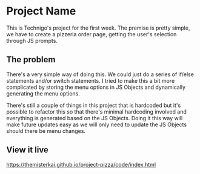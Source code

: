 # Project Name

This is Technigo's project for the first week. The premise is pretty simple, we have to create a 
pizzeria order page, getting the user's selection through JS prompts. 

## The problem

There's a very simple way of doing this. We could just do a series of if/else statements and/or
switch statements. I tried to make this a bit more complicated by storing the menu options in JS 
Objects and dynamically generating the menu options.

There's still a couple of things in this project that is hardcoded but it's possible to refactor this
so that there's minimal hardcoding involved and everything is generated based on the JS Objects. Doing it this way will make future updates easy as we will only need to update the JS Objects should
there be menu changes.

## View it live

https://themisterkai.github.io/project-pizza/code/index.html
